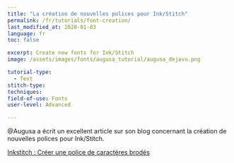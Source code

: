 ```yaml
---
title: "La création de nouvelles polices pour Ink/Stitch"
permalink: /fr/tutorials/font-creation/
last_modified_at: 2020-01-03
language: fr
toc: false

excerpt: Create new fonts for Ink/Stitch
image: /assets/images/fonts/augusa_tutorial/augusa_dejavu.png

tutorial-type:
  - Text
stitch-type: 
techniques:
field-of-use: Fonts
user-level: Advanced

---
```

@Augusa a écrit un excellent article sur son blog concernant la création de nouvelles polices pour Ink/Stitch.

[Inkstitch : Créer une police de caractères brodés](https://lyogau.over-blog.com/2020/12/inkstitch-creer-une-police-de-caracteres-brodes.html)
